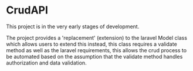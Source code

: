 # CrudAPI #
This project is in the very early stages of development.

The project provides a 'replacement' (extension) to the laravel Model class which allows users to extend this instead, this class requires a validate method as well as the laravel requirements, this allows the crud process to be automated based on the assumption that the validate method handles authorization and data validation.

